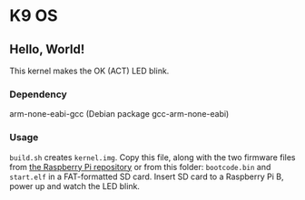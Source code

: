 # K9 OS

## Hello, World! 
This kernel makes the OK (ACT) LED blink.

### Dependency
arm-none-eabi-gcc (Debian package gcc-arm-none-eabi)

### Usage
`build.sh` creates `kernel.img`. Copy this file, along with the two firmware files from [the Raspberry Pi repository](https://github.com/raspberrypi/firmware) or from this folder: `bootcode.bin` and `start.elf` in a FAT-formatted SD card. Insert SD card to a Raspberry Pi B, power up and watch the LED blink.
